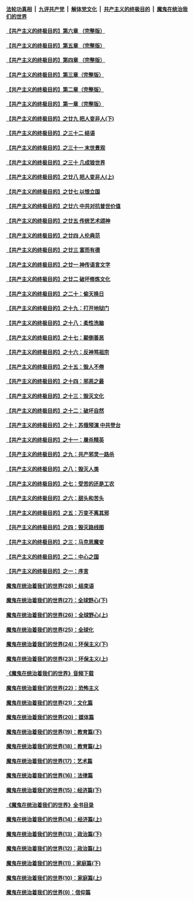 ####  [法轮功真相](../../../../basic/blob/master/README.md?t=01301413) &nbsp;|&nbsp; [九评共产党](../../../../9ping.md/blob/master/README.md?t=01301413) &nbsp;|&nbsp; [解体党文化](../../../../jtdwh.md/blob/master/README.md?t=01301413)  &nbsp;|&nbsp; [共产主义的终极目的](../../../../gczydzjmd.md/blob/master/README.md?t=01301413) &nbsp;|&nbsp; [魔鬼在统治我们的世界](../../../../mgztzwmdsj.md/blob/master/README.md?t=01301413) 

#### [【共产主义的终极目的】第六章 （完整版）](../pages/nsc422/n11428913.md?t=01301413) 

#### [【共产主义的终极目的】第五章 （完整版）](../pages/nsc422/n11428912.md?t=01301413) 

#### [【共产主义的终极目的】第四章 （完整版）](../pages/nsc422/n11428907.md?t=01301413) 

#### [【共产主义的终极目的】第三章（完整版）](../pages/nsc422/n11428848.md?t=01301413) 

#### [【共产主义的终极目的】第二章（完整版）](../pages/nsc422/n11428831.md?t=01301413) 

#### [【共产主义的终极目的】第一章（完整版）](../pages/nsc422/n11417651.md?t=01301413) 

#### [【共产主义的终极目的】之廿九 把人变非人(下)](../pages/nsc422/n11344140.md?t=01301413) 

#### [【共产主义的终极目的】之三十二 结语](../pages/nsc422/n11360535.md?t=01301413) 

#### [【共产主义的终极目的】之三十一 末世景观](../pages/nsc422/n11351129.md?t=01301413) 

#### [【共产主义的终极目的】之三十 几成狼世界](../pages/nsc422/n11348280.md?t=01301413) 

#### [【共产主义的终极目的】之廿八 把人变非人(上)](../pages/nsc422/n11340492.md?t=01301413) 

#### [【共产主义的终极目的】之廿七 以恨立国](../pages/nsc422/n11336944.md?t=01301413) 

#### [【共产主义的终极目的】之廿六 中共对抗普世价值](../pages/nsc422/n11324785.md?t=01301413) 

#### [【共产主义的终极目的】之廿五 传统艺术颂神](../pages/nsc422/n11296396.md?t=01301413) 

#### [【共产主义的终极目的】之廿四 人伦典范](../pages/nsc422/n11296397.md?t=01301413) 

#### [【共产主义的终极目的】之廿三 富而有德](../pages/nsc422/n11283598.md?t=01301413) 

#### [【共产主义的终极目的】之廿一 神传语言文字](../pages/nsc422/n11263265.md?t=01301413) 

#### [【共产主义的终极目的】之廿二 破坏修炼文化](../pages/nsc422/n11245728.md?t=01301413) 

#### [【共产主义的终极目的】之二十：偷天换日](../pages/nsc422/n11238846.md?t=01301413) 

#### [【共产主义的终极目的】之十九：打开地狱门](../pages/nsc422/n11206376.md?t=01301413) 

#### [【共产主义的终极目的】之十八：柔性洗脑](../pages/nsc422/n11199994.md?t=01301413) 

#### [【共产主义的终极目的】之十七：颠倒善恶](../pages/nsc422/n11179782.md?t=01301413) 

#### [【共产主义的终极目的】之十六：反神骂祖宗](../pages/nsc422/n11166798.md?t=01301413) 

#### [【共产主义的终极目的】之十五：毁人不倦](../pages/nsc422/n11166792.md?t=01301413) 

#### [【共产主义的终极目的】之十四：邪恶之最](../pages/nsc422/n11150249.md?t=01301413) 

#### [【共产主义的终极目的】之十三：毁灭文化](../pages/nsc422/n11135227.md?t=01301413) 

#### [【共产主义的终极目的】之十二：破坏自然](../pages/nsc422/n11135214.md?t=01301413) 

#### [【共产主义的终极目的】之十：苏俄预演 中共登台](../pages/nsc422/n11118424.md?t=01301413) 

#### [【共产主义的终极目的】之十一：屠杀精英](../pages/nsc422/n11118442.md?t=01301413) 

#### [【共产主义的终极目的】之九：共产邪灵一路杀](../pages/nsc422/n11114139.md?t=01301413) 

#### [【共产主义的终极目的】之八：毁灭人类](../pages/nsc422/n11108503.md?t=01301413) 

#### [【共产主义的终极目的】之七：受苦的还是工农](../pages/nsc422/n11101809.md?t=01301413) 

#### [【共产主义的终极目的】之六：甜头和苦头](../pages/nsc422/n11096971.md?t=01301413) 

#### [【共产主义的终极目的】之五：万变不离其邪](../pages/nsc422/n11091285.md?t=01301413) 

#### [【共产主义的终极目的】之四：毁灭路线图](../pages/nsc422/n11086284.md?t=01301413) 

#### [【共产主义的终极目的】之三：马克思魔变](../pages/nsc422/n11061941.md?t=01301413) 

#### [【共产主义的终极目的】之二：中心之国](../pages/nsc422/n11047728.md?t=01301413) 

#### [【共产主义的终极目的】之一：序言](../pages/nsc422/n11086077.md?t=01301413) 

#### [魔鬼在统治着我们的世界(28)：结束语](../pages/nsc422/n10936246.md?t=01301413) 

#### [魔鬼在统治着我们的世界(27)：全球野心(下)](../pages/nsc422/n10928319.md?t=01301413) 

#### [魔鬼在统治着我们的世界(26)：全球野心(上)](../pages/nsc422/n10900318.md?t=01301413) 

#### [魔鬼在统治着我们的世界(25)：全球化](../pages/nsc422/n10788205.md?t=01301413) 

#### [魔鬼在统治着我们的世界(24)：环保主义(下)](../pages/nsc422/n10695307.md?t=01301413) 

#### [魔鬼在统治着我们的世界(23)：环保主义(上)](../pages/nsc422/n10688613.md?t=01301413) 

#### [《魔鬼在统治着我们的世界》音频下载](../pages/nsc422/n10635553.md?t=01301413) 

#### [魔鬼在统治着我们的世界(22)：恐怖主义](../pages/nsc422/n10614727.md?t=01301413) 

#### [魔鬼在统治着我们的世界(21)：文化篇](../pages/nsc422/n10597706.md?t=01301413) 

#### [魔鬼在统治着我们的世界(20)：媒体篇](../pages/nsc422/n10586579.md?t=01301413) 

#### [魔鬼在统治着我们的世界(19)：教育篇(下)](../pages/nsc422/n10564808.md?t=01301413) 

#### [魔鬼在统治着我们的世界(18)：教育篇(上)](../pages/nsc422/n10526970.md?t=01301413) 

#### [魔鬼在统治着我们的世界(17)：艺术篇](../pages/nsc422/n10499093.md?t=01301413) 

#### [魔鬼在统治着我们的世界(16)：法律篇](../pages/nsc422/n10485969.md?t=01301413) 

#### [魔鬼在统治着我们的世界(15)：经济篇(下)](../pages/nsc422/n10469975.md?t=01301413) 

#### [《魔鬼在统治着我们的世界》全书目录](../pages/nsc422/n10464261.md?t=01301413) 

#### [魔鬼在统治着我们的世界(14)：经济篇(上)](../pages/nsc422/n10457370.md?t=01301413) 

#### [魔鬼在统治着我们的世界(13)：政治篇(下)](../pages/nsc422/n10448270.md?t=01301413) 

#### [魔鬼在统治着我们的世界(12)：政治篇(上)](../pages/nsc422/n10444576.md?t=01301413) 

#### [魔鬼在统治着我们的世界(11)：家庭篇(下)](../pages/nsc422/n10440961.md?t=01301413) 

#### [魔鬼在统治着我们的世界(10)：家庭篇(上)](../pages/nsc422/n10435448.md?t=01301413) 

#### [魔鬼在统治着我们的世界(9)：信仰篇](../pages/nsc422/n10432159.md?t=01301413) 

